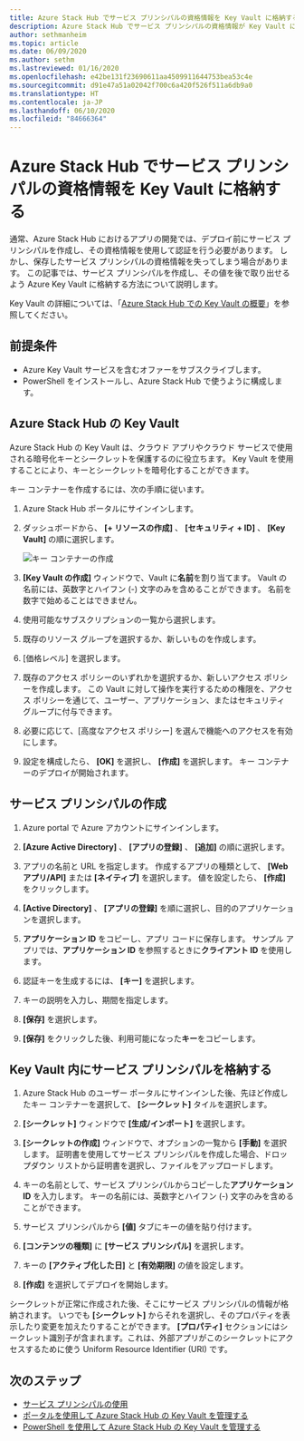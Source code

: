 ```yaml
---
title: Azure Stack Hub でサービス プリンシパルの資格情報を Key Vault に格納する
description: Azure Stack Hub でサービス プリンシパルの資格情報が Key Vault にどのように格納されるかについて説明します
author: sethmanheim
ms.topic: article
ms.date: 06/09/2020
ms.author: sethm
ms.lastreviewed: 01/16/2020
ms.openlocfilehash: e42be131f23690611aa4509911644753bea53c4e
ms.sourcegitcommit: d91e47a51a02042f700c6a420f526f511a6db9a0
ms.translationtype: HT
ms.contentlocale: ja-JP
ms.lasthandoff: 06/10/2020
ms.locfileid: "84666364"
---
```

# <a name="store-service-principal-credentials-in-azure-stack-hub-key-vault"></a>Azure Stack Hub でサービス プリンシパルの資格情報を Key Vault に格納する

通常、Azure Stack Hub におけるアプリの開発では、デプロイ前にサービス プリンシパルを作成し、その資格情報を使用して認証を行う必要があります。 しかし、保存したサービス プリンシパルの資格情報を失ってしまう場合があります。 この記事では、サービス プリンシパルを作成し、その値を後で取り出せるよう Azure Key Vault に格納する方法について説明します。

Key Vault の詳細については、「[Azure Stack Hub での Key Vault の概要](azure-stack-key-vault-intro.md)」を参照してください。

## <a name="prerequisites"></a>前提条件

- Azure Key Vault サービスを含むオファーをサブスクライブします。
- PowerShell をインストールし、Azure Stack Hub で使うように構成します。

## <a name="key-vault-in-azure-stack-hub"></a>Azure Stack Hub の Key Vault

Azure Stack Hub の Key Vault は、クラウド アプリやクラウド サービスで使用される暗号化キーとシークレットを保護するのに役立ちます。 Key Vault を使用することにより、キーとシークレットを暗号化することができます。

キー コンテナーを作成するには、次の手順に従います。

1. Azure Stack Hub ポータルにサインインします。

2. ダッシュボードから、 **[+ リソースの作成]** 、 **[セキュリティ + ID]** 、 **[Key Vault]** の順に選択します。

   ![キー コンテナーの作成](media/azure-stack-key-vault-store-credentials/create-key-vault.png)

3. **[Key Vault の作成]** ウィンドウで、Vault に**名前**を割り当てます。 Vault の名前には、英数字とハイフン (-) 文字のみを含めることができます。 名前を数字で始めることはできません。

4. 使用可能なサブスクリプションの一覧から選択します。

5. 既存のリソース グループを選択するか、新しいものを作成します。

6. [価格レベル] を選択します。

7. 既存のアクセス ポリシーのいずれかを選択するか、新しいアクセス ポリシーを作成します。 この Vault に対して操作を実行するための権限を、アクセス ポリシーを通じて、ユーザー、アプリケーション、またはセキュリティ グループに付与できます。

8. 必要に応じて、[高度なアクセス ポリシー] を選んで機能へのアクセスを有効にします。

9. 設定を構成したら、 **[OK]** を選択し、 **[作成]** を選択します。 キー コンテナーのデプロイが開始されます。

## <a name="create-a-service-principal"></a>サービス プリンシパルの作成

1. Azure portal で Azure アカウントにサインインします。

2. **[Azure Active Directory]** 、 **[アプリの登録]** 、 **[追加]** の順に選択します。

3. アプリの名前と URL を指定します。 作成するアプリの種類として、 **[Web アプリ/API]** または **[ネイティブ]** を選択します。 値を設定したら、 **[作成]** をクリックします。

4. **[Active Directory]** 、 **[アプリの登録]** を順に選択し、目的のアプリケーションを選択します。

5. **アプリケーション ID** をコピーし、アプリ コードに保存します。 サンプル アプリでは、**アプリケーション ID** を参照するときに**クライアント ID** を使用します。

6. 認証キーを生成するには、 **[キー]** を選択します。

7. キーの説明を入力し、期間を指定します。

8. **[保存]** を選択します。

9. **[保存]** をクリックした後、利用可能になった**キー**をコピーします。

## <a name="store-the-service-principal-inside-key-vault"></a>Key Vault 内にサービス プリンシパルを格納する

1. Azure Stack Hub のユーザー ポータルにサインインした後、先ほど作成したキー コンテナーを選択して、 **[シークレット]** タイルを選択します。

2. **[シークレット]** ウィンドウで **[生成/インポート]** を選択します。

3. **[シークレットの作成]** ウィンドウで、オプションの一覧から **[手動]** を選択します。 証明書を使用してサービス プリンシパルを作成した場合、ドロップダウン リストから証明書を選択し、ファイルをアップロードします。

4. キーの名前として、サービス プリンシパルからコピーした**アプリケーション ID** を入力します。 キーの名前には、英数字とハイフン (-) 文字のみを含めることができます。

5. サービス プリンシパルから **[値]** タブにキーの値を貼り付けます。

6. **[コンテンツの種類]** に **[サービス プリンシパル]** を選択します。

7. キーの **[アクティブ化した日]** と **[有効期限]** の値を設定します。

8. **[作成]** を選択してデプロイを開始します。

シークレットが正常に作成された後、そこにサービス プリンシパルの情報が格納されます。 いつでも **[シークレット]** からそれを選択し、そのプロパティを表示したり変更を加えたりすることができます。 **[プロパティ]** セクションにはシークレット識別子が含まれます。これは、外部アプリがこのシークレットにアクセスするために使う Uniform Resource Identifier (URI) です。

## <a name="next-steps"></a>次のステップ

- [サービス プリンシパルの使用](azure-stack-create-service-principals.md)
- [ポータルを使用して Azure Stack Hub の Key Vault を管理する](azure-stack-key-vault-manage-portal.md)  
- [PowerShell を使用して Azure Stack Hub の Key Vault を管理する](azure-stack-key-vault-manage-powershell.md)
